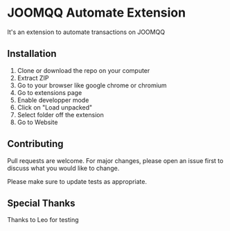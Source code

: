 # JOOMQQ Automate Extension

It's an extension to automate transactions on JOOMQQ

## Installation

1. Clone or download the repo on your computer
2. Extract ZIP
3. Go to your browser like google chrome or chromium
4. Go to extensions page
5. Enable developper mode
6. Click on "Load unpacked"
7. Select folder off the extension
8. Go to Website

## Contributing
Pull requests are welcome. For major changes, please open an issue first to discuss what you would like to change.

Please make sure to update tests as appropriate.

## Special Thanks
Thanks to Leo for testing
